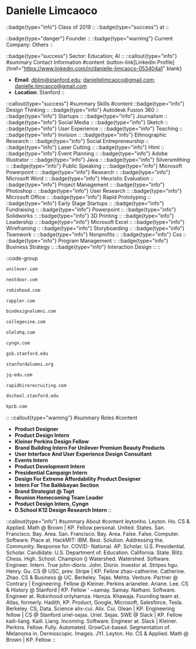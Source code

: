# Danielle Limcaoco
::badge{type="info"}
Class of 2019
::
::badge{type="success"}
 at 
::

::badge{type="danger"}
Founder
::
::badge{type="warning"}
Current Company: Others
::

::badge{type="success"}
Sector: Education; AI
::
::callout{type="info"}
#summary
Contact Information
#content
:button-link[LinkedIn Profile]{href="https://www.linkedin.com/in/danielle-limcaoco-053404a1" blank}
- **Email**: dblim@stanford.edu; daniellelimcaoco@gmail.com; danielle.limcaoco@gmail.com
- **Location**: Stanford
::

::callout{type="success"}
#summary
Skills
#content
::badge{type="info"}
Design Thinking
::
::badge{type="info"}
Autodesk Fusion 360
::
::badge{type="info"}
Startups
::
::badge{type="info"}
Journalism
::
::badge{type="info"}
Social Media
::
::badge{type="info"}
Sketch
::
::badge{type="info"}
User Experience
::
::badge{type="info"}
Teaching
::
::badge{type="info"}
Invision
::
::badge{type="info"}
Ethnographic Research
::
::badge{type="info"}
Social Entrepreneurship
::
::badge{type="info"}
Laser Cutting
::
::badge{type="info"}
Html
::
::badge{type="info"}
Event Planning
::
::badge{type="info"}
Adobe Illustrator
::
::badge{type="info"}
Java
::
::badge{type="info"}
Silversmithing
::
::badge{type="info"}
Public Speaking
::
::badge{type="info"}
Microsoft Powerpoint
::
::badge{type="info"}
Research
::
::badge{type="info"}
Microsoft Word
::
::badge{type="info"}
Heuristic Evaluation
::
::badge{type="info"}
Project Management
::
::badge{type="info"}
Photoshop
::
::badge{type="info"}
User Research
::
::badge{type="info"}
Microsoft Office
::
::badge{type="info"}
Rapid Prototyping
::
::badge{type="info"}
Early Stage Startups
::
::badge{type="info"}
Fundraising
::
::badge{type="info"}
Powerpoint
::
::badge{type="info"}
Solidworks
::
::badge{type="info"}
3D Printing
::
::badge{type="info"}
Leadership
::
::badge{type="info"}
Microsoft Excel
::
::badge{type="info"}
Wireframing
::
::badge{type="info"}
Storyboarding
::
::badge{type="info"}
Teamwork
::
::badge{type="info"}
Nonprofits
::
::badge{type="info"}
Css
::
::badge{type="info"}
Program Management
::
::badge{type="info"}
Business Strategy
::
::badge{type="info"}
Interaction Design
::
::

::code-group
```bash [Unilever]
unilever.com
```
```bash [Nextdoor]
nextdoor.com
```
```bash [Robinhood]
robinhood.com
```
```bash [Rappler]
rappler.com
```
```bash [Stanford Biodesign Alumni Association]
biodesignalumni.com
```
```bash [CollegeVine]
collegevine.com
```
```bash [Olelo]
olelohq.com
```
```bash [CYNGN]
cyngn.com
```
```bash [Stanford Graduate School of Business]
gsb.stanford.edu
```
```bash [Standford Alumni]
stanfordalumni.org
```
```bash [AIC Education]
jq-edu.com
```
```bash [rapidhirerecruiting]
rapidhirerecruiting.com
```
```bash [Hasso Plattner Institute of Design at Stanford ( d.school )]
dschool.stanford.edu
```
```bash [Kleiner Perkins Caufield & Byers]
kpcb.com
```
::
::callout{type="warning"}
#summary
Roles
#content
- **Product Designer**
- **Product Design Intern**
- **Kleiner Perkins Design Fellow**
- **Brand Building Intern For Unilever Premium Beauty Products**
- **User Interface And User Experience Design Consultant**
- **Events Intern**
- **Product Development Intern**
- **Presidential Campaign Intern**
- **Design For Extreme Affordability Product Designer**
- **Intern For The Balikbayan Section**
- **Brand Strategist @ Topt**
- **Reunion Homecoming Team Leader**
- **Product Design Intern, Cyngn**
- **D.School K12 Design Research Intern**
::

::callout{type="info"}
#summary
About
#content
leytonho. Leyton. Ho. CS & Applied. Math @ Brown | KP. Fellow personal. United. States. San. Francisco. Bay. Area. San. Francisco. Bay. Area. False. False. Computer. Software. Place at. HackMIT: IBM. Best. Solution. Addressing the. Community. Response for. COVID- National. AP. Scholar. U.S. Presidential. Scholar. Candidate. U.S. Department of. Education. California. State. Blitz. Chess. High. School. Champion () Watershed. Watershed. Software. Engineer. Intern. True john-diorio. John. Diorio. Investor at. Stripes hgu. Henry. Gu. CS @ USC, prev. Stripe | KP. Fellow zhao-catherine. Catherine. Zhao. CS & Business @ UC. Berkeley. Tejas. Mehta. Venture. Partner @ Contrary | Engineering. Fellow @ Kleiner. Perkins arianelee. Ariane. Lee. CS & History @ Stanford | KP. Fellow ‘ ~samay. Samay. Nathani. Software. Engineer at. Robinhood onlyhamza. Hamza. Khawaja. Founding team at. Atlas, formerly. Hadith, KP. Product, Google, Microsoft, Salesforce, Tesla. Berkeley. CS, Data. Science alix-cui. Alix. Cui. Glean | KP. Engineering fellow | CS @ Stanford uriel-sejas. Uriel. Sejas. SWE @ Slack | KP. Fellow kaili-liang. Kaili. Liang. Incoming. Software. Engineer at. Slack | Kleiner. Perkins. Fellow. Fully. Automated. GrowCut-based. Segmentation of. Melanoma in. Dermoscopic. Images. JYI. Leyton. Ho. CS & Applied. Math @ Brown | KP. Fellow
::

